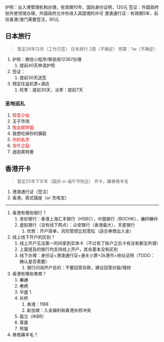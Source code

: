 护照：出入境管理机构办理，有效期10年，国际身份证明，120元
签证：外国政府驻外使领馆办理，外国政府允许你进入其国境的许可
港澳通行证：有效期5年，前往香港/澳门需要签注，80元


## 日本旅行
> 暂定26年12月（工作已签） 日本旅行 2周（不确定）
> 预算：1w（不确定）

1. 护照：微信小程序/移民局12367办理
	1. 提前40天申请护照
2. 签证：
	1. 提前30天送签
3. 预定往返机票+酒店
	1. 旺季：提前30天，淡季：提前7天



### 圣地巡礼

1. <font color="#ff0000">轻音少女</font>
2. 玉子市场
3. <font color="#ff0000">兔女郎学姐</font>
4. 我想吃掉你的胰脏
5. <font color="#ff0000">你的名字</font>
6. <font color="#ff0000">言叶之庭</font>
7. 迪迦奥特曼


## 香港开卡
> 暂定25年下半年（国庆 or 端午节附近）
> 开卡，薅券商羊毛

1. 港澳通行证（签注）
2. 香港，英式插座（or 充电宝）


---

1. 香港有哪些银行？
	1. 发钞银行：香港上海汇丰银行（HSBC），中国银行（BOCHK），~~渣打银行~~
	2. 虚拟银行（没有线下网点）：众安银行（香港最大），天星银行
		1. 优势：开户简单，风险管控比较宽松（适合券商出入金）
2. 线上线下开户的区别？
	1. 线上开户无法第一时间拿到实体卡（不过有了账户之后卡有没有都无所谓）
	2. 上面提及的银行均支持线上开户，其余基本没有区别
	3. 线下办理：身份证+港澳通行证+通关小票+2k港币+地址证明（TODO：确认是否需要）
		1. 银行问询开户目的：不要回答存款，建议回答炒股/理财
3. 香港有哪些券商？
	1. ~~富途~~
	2. ~~老虎~~
	3. 华盛
		1. 
	4. 长桥
		1. 香港：1188
		2. 新加坡：入金福利和香港长桥冲突
	5. 盈立（IKBR）
	6. 尊嘉
	7. 熊猫
4. 券商薅羊毛？